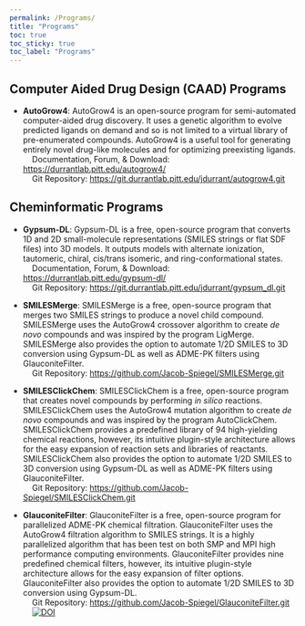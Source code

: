 ```yaml
---
permalink: /Programs/
title: "Programs"
toc: true
toc_sticky: true
toc_label: "Programs"
---
```


## Computer Aided Drug Design (CAAD) Programs

- **AutoGrow4**: AutoGrow4 is an open-source program for semi-automated computer-aided drug discovery. It uses a genetic algorithm to evolve predicted ligands on demand and so is not limited to a virtual library of pre-enumerated compounds. AutoGrow4 is a useful tool for generating entirely novel drug-like molecules and for optimizing preexisting ligands.<br />
    &nbsp;&nbsp;&nbsp;&nbsp;Documentation, Forum, & Download: <https://durrantlab.pitt.edu/autogrow4/> <br />
    &nbsp;&nbsp;&nbsp;&nbsp;Git Repository: <https://git.durrantlab.pitt.edu/jdurrant/autogrow4.git><br />

## Cheminformatic Programs

- **Gypsum-DL**: Gypsum-DL is a free, open-source program that converts 1D and 2D small-molecule representations (SMILES strings or flat SDF files) into 3D models. It outputs models with alternate ionization, tautomeric, chiral, cis/trans isomeric, and ring-conformational states.<br />
    &nbsp;&nbsp;&nbsp;&nbsp;Documentation, Forum, & Download: <https://durrantlab.pitt.edu/gypsum-dl/><br />
    &nbsp;&nbsp;&nbsp;&nbsp;Git Repository: <https://git.durrantlab.pitt.edu/jdurrant/gypsum_dl.git>

- **SMILESMerge**: SMILESMerge is a free, open-source program that merges two SMILES strings to produce a novel child compound. SMILESMerge uses the AutoGrow4 crossover algorithm to create *de novo* compounds and was inspired by the program LigMerge. SMILESMerge also provides the option to automate 1/2D SMILES to 3D conversion using Gypsum-DL as well as ADME-PK filters using GlauconiteFilter.<br />
    &nbsp;&nbsp;&nbsp;&nbsp;Git Repository: <https://github.com/Jacob-Spiegel/SMILESMerge.git>

- **SMILESClickChem**: SMILESClickChem is a free, open-source program that creates novel compounds by performing *in silico* reactions. SMILESClickChem uses the AutoGrow4 mutation algorithm to create *de novo* compounds and was inspired by the program AutoClickChem. SMILESClickChem provides a predefined library of 94 high-yielding chemical reactions, however, its intuitive plugin-style architecture allows for the easy expansion of reaction sets and libraries of reactants. SMILESClickChem also provides the option to automate 1/2D SMILES to 3D conversion using Gypsum-DL as well as ADME-PK filters using GlauconiteFilter.<br />
    &nbsp;&nbsp;&nbsp;&nbsp;Git Repository: <https://github.com/Jacob-Spiegel/SMILESClickChem.git>

- **GlauconiteFilter**: GlauconiteFilter is a free, open-source program for parallelized ADME-PK chemical filtration. GlauconiteFilter uses the AutoGrow4 filtration algorithm to SMILES strings. It is a highly parallelized algorithm that has been test on both SMP and MPI high performance computing environments. GlauconiteFilter provides nine predefined chemical filters, however, its intuitive plugin-style architecture allows for the easy expansion of filter options. GlauconiteFilter also provides the option to automate 1/2D SMILES to 3D conversion using Gypsum-DL.<br />
    &nbsp;&nbsp;&nbsp;&nbsp;Git Repository: <https://github.com/Jacob-Spiegel/GlauconiteFilter.git><br />
    &nbsp;&nbsp;&nbsp;&nbsp;[![DOI](https://zenodo.org/badge/303535253.svg)](https://zenodo.org/badge/latestdoi/303535253)

